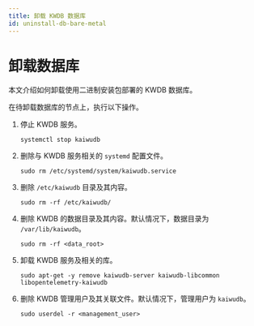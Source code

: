 ```yaml
---
title: 卸载 KWDB 数据库
id: uninstall-db-bare-metal
---
```


# 卸载数据库

本文介绍如何卸载使用二进制安装包部署的 KWDB 数据库。

在待卸载数据库的节点上，执行以下操作。

1. 停止 KWDB 服务。

    ```shell
    systemctl stop kaiwudb
    ```

2. 删除与 KWDB 服务相关的 `systemd` 配置文件。

    ```shell
    sudo rm /etc/systemd/system/kaiwudb.service
    ```

3. 删除 `/etc/kaiwudb` 目录及其内容。

    ```shell
    sudo rm -rf /etc/kaiwudb/
    ```

4. 删除 KWDB 的数据目录及其内容。默认情况下，数据目录为 `/var/lib/kaiwudb`。

    ```shell
    sudo rm -rf <data_root>
    ```

5. 卸载 KWDB 服务及相关的库。

    ```shell
    sudo apt-get -y remove kaiwudb-server kaiwudb-libcommon libopentelemetry-kaiwudb
    ```

6. 删除 KWDB 管理用户及其关联文件。默认情况下，管理用户为 `kaiwudb`。

    ```shell
    sudo userdel -r <management_user>
    ```
